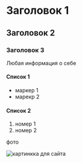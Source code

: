 # Заголовок 1

## Заголовок 2 

### Заголовок 3

Любая информация о себе

#### Список 1

- маркер 1
- марекр 2

#### Список 2

1. номер 1
2. номер 2

фото

![картинкка для сайта](../images/photo_2023-02-10_17-57-29.jpg)
